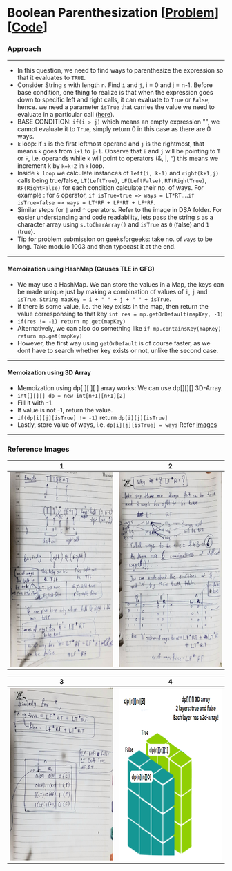 # Boolean Parenthesization [[Problem](https://www.geeksforgeeks.org/problems/boolean-parenthesization5610/1)] [[Code](https://github.com/AKR-2803/DSA-Declassified/blob/main/Problems/Dynamic%20Programming/Matrix%20Chain%20Multiplication%20(MCM)/codes/BooleanParenthesization.java)]

### Approach
___
- In this question, we need to find ways to parenthesize the expression so that it evaluates to `TRUE`. 
- Consider String `s` with length `n`. Find `i` and `j`, i = 0 and j = n-1. Before base condition, one thing to realize is that when the expression goes down to specific left and right calls, it can evaluate to `True` or `False`, hence. we need a parameter `isTrue` that carries the value we need to evaluate in a particular call ([here](https://youtu.be/pGVguAcWX4g?list=PL_z_8CaSLPWekqhdCPmFohncHwz8TY2Go&t=764)). 
- BASE CONDITION: `if(i > j)` which means an empty expression "", we cannot evaluate it to `True`, simply return 0 in this case as there are 0 ways.  
- `k` loop: if `i` is the first leftmost operand and `j` is the rightmost, that means `k` goes from `i+1` to `j-1`. Observe that `i` and `j` will be pointing to `T` or `F`, i.e. operands while `k` will point to operators (&, |, ^) this means we increment k by `k=k+2` in `k` loop.
- Inside `k loop` we calculate instances of `left(i, k-1)` and `right(k+1,j)` calls being true/false, `LT(LeftTrue)`, `LF(LeftFalse)`, `RT(RightTrue)`, `RF(RightFalse)` for each condition calculate their no. of ways. For example : for `&` operator, `if isTrue=true => ways = LT*RT`....`if isTrue=false => ways = LT*RF + LF*RT + LF*RF`. 
- Similar steps for `|` and `^` operators. Refer to the image in DSA folder.  For easier understanding and code readability, lets pass the string `s` as a character array using `s.toCharArray()` and `isTrue` as `0` (false) and `1` (true).
- Tip for problem submission on geeksforgeeks: take no. of `ways` to be long. Take modulo 1003 and then typecast it at the end.
___
#### Memoization using HashMap (Causes TLE in GFG)
- We may use a HashMap. We can store the values in a Map, the keys can be made unique just by making a combination of values of `i`, `j` and `isTrue`. `String mapKey = i + " " + j + " " + isTrue`. 
-  If there is some value, i.e. the key exists in the map, then return the value corresponsing to that key `int res = mp.getOrDefault(mapKey, -1)` 
- `if(res != -1) return mp.get(mapKey)` 
- Alternatively, we can also do something like `if mp.containsKey(mapKey) return mp.get(mapKey)` 
- However, the first way using `getOrDefault` is of course faster, as we dont have to search whether key exists or not, unlike the second case. 
___
#### Memoization using 3D Array
- Memoization using dp[ ][ ][ ] array works: We can use dp[][][] 3D-Array.
- `int[][][] dp = new int[n+1][n+1][2]` 
- Fill it with -1. 
- If value is not -1, return the value.
- `if(dp[i][j][isTrue] != -1)` return `dp[i][j][isTrue]` 
- Lastly, store value of ways, i.e. `dp[i][j][isTrue] = ways` Refer [images](https://github.com/AKR-2803/DSA-Declassified/blob/main/Problems/Dynamic%20Programming/Matrix%20Chain%20Multiplication%20(MCM)/03-Boolean-Parenthesization.md#reference-images)
___
### Reference Images

| 1 | 2 |
| ------------------ | ------------------ |
| <img src="./images/boolean_parenthesization_1.jpg" height="450" width="350" alt="Screenshot"/>  | <img src="./images/boolean_parenthesization_2.jpg" height="450" width="350" alt="Screenshot"/>  |

| 3 | 4 |
| ------------------ | ------------------ |
| <img src="./images/boolean_parenthesization_3.jpg" height="400" width="350" alt="Screenshot"/>  | <img src="./images/boolean_parenthesization_4.png" height="400" width="350" alt="Screenshot"/>  |